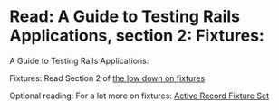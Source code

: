 # Read: A Guide to Testing Rails Applications, section 2: Fixtures:

A Guide to Testing Rails Applications:

Fixtures: Read Section 2 of [the low down on fixtures](http://guides.rubyonrails.org/testing.html#the-low-down-on-fixtures)

Optional reading: For a lot more on fixtures: [Active Record Fixture Set](http://edgeapi.rubyonrails.org/classes/ActiveRecord/FixtureSet.html)
